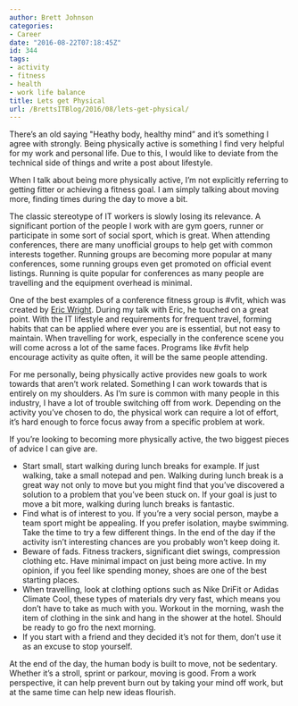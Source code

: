 ```yaml
---
author: Brett Johnson
categories:
- Career
date: "2016-08-22T07:18:45Z"
id: 344
tags:
- activity
- fitness
- health
- work life balance
title: Lets get Physical
url: /BrettsITBlog/2016/08/lets-get-physical/
---
```

There&#8217;s an old saying "Heathy body, healthy mind&#8221; and it&#8217;s something I agree with strongly. Being physically active is something I find very helpful for my work and personal life. Due to this, I would like to deviate from the technical side of things and write a post about lifestyle.

When I talk about being more physically active, I&#8217;m not explicitly referring to getting fitter or achieving a fitness goal. I am simply talking about moving more, finding times during the day to move a bit.

The classic stereotype of IT workers is slowly losing its relevance. A significant portion of the people I work with are gym goers, runner or participate in some sort of social sport, which is great. When attending conferences, there are many unofficial groups to help get with common interests together. Running groups are becoming more popular at many conferences, some running groups even get promoted on official event listings. Running is quite popular for conferences as many people are travelling and the equipment overhead is minimal.

One of the best examples of a conference fitness group is #vfit, which was created by [Eric Wright](https://twitter.com/discoposse). During my talk with Eric, he touched on a great point. With the IT lifestyle and requirements for frequent travel, forming habits that can be applied where ever you are is essential, but not easy to maintain. When travelling for work, especially in the conference scene you will come across a lot of the same faces. Programs like #vfit help encourage activity as quite often, it will be the same people attending.

For me personally, being physically active provides new goals to work towards that aren&#8217;t work related. Something I can work towards that is entirely on my shoulders. As I&#8217;m sure is common with many people in this industry, I have a lot of trouble switching off from work. Depending on the activity you&#8217;ve chosen to do, the physical work can require a lot of effort, it&#8217;s hard enough to force focus away from a specific problem at work.

If you&#8217;re looking to becoming more physically active, the two biggest pieces of advice I can give are.

  * Start small, start walking during lunch breaks for example. If just walking, take a small notepad and pen. Walking during lunch break is a great way not only to move but you might find that you&#8217;ve discovered a solution to a problem that you&#8217;ve been stuck on. If your goal is just to move a bit more, walking during lunch breaks is fantastic.
  * Find what is of interest to you. If you&#8217;re a very social person, maybe a team sport might be appealing. If you prefer isolation, maybe swimming. Take the time to try a few different things. In the end of the day if the activity isn&#8217;t interesting chances are you probably won&#8217;t keep doing it.
  * Beware of fads. Fitness trackers, significant diet swings, compression clothing etc. Have minimal impact on just being more active. In my opinion, if you feel like spending money, shoes are one of the best starting places.
  * When travelling, look at clothing options such as Nike DriFit or Adidas Climate Cool, these types of materials dry very fast, which means you don&#8217;t have to take as much with you. Workout in the morning, wash the item of clothing in the sink and hang in the shower at the hotel. Should be ready to go fro the next morning.
  * If you start with a friend and they decided it&#8217;s not for them, don&#8217;t use it as an excuse to stop yourself.

At the end of the day, the human body is built to move, not be sedentary. Whether it&#8217;s a stroll, sprint or parkour, moving is good. From a work perspective, it can help prevent burn out by taking your mind off work, but at the same time can help new ideas flourish.